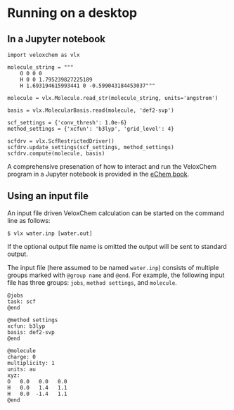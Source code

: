 # Running on a desktop

## In a Jupyter notebook

```
import veloxchem as vlx

molecule_string = """
    O 0 0 0
    H 0 0 1.795239827225189
    H 1.693194615993441 0 -0.599043184453037"""

molecule = vlx.Molecule.read_str(molecule_string, units='angstrom')

basis = vlx.MolecularBasis.read(molecule, 'def2-svp')

scf_settings = {'conv_thresh': 1.0e-6}
method_settings = {'xcfun': 'b3lyp', 'grid_level': 4}

scfdrv = vlx.ScfRestrictedDriver()
scfdrv.update_settings(scf_settings, method_settings)
scfdrv.compute(molecule, basis)
```

A comprehensive presenation of how to interact and run the VeloxChem program in a Jupyter notebook is provided in the [eChem book](https://kthpanor.github.io/echem).

## Using an input file

An input file driven VeloxChem calculation can be started on the command line as follows:

```
$ vlx water.inp [water.out]
```

If the optional output file name is omitted the output will be sent to standard output.

The input file (here assumed to be named `water.inp`) consists of multiple groups marked with `@group name` and `@end`. For example, the following input file has three groups: `jobs`, `method settings`, and `molecule`.

```
@jobs
task: scf
@end

@method settings
xcfun: b3lyp
basis: def2-svp
@end

@molecule
charge: 0
multiplicity: 1
units: au
xyz:
O   0.0   0.0   0.0
H   0.0   1.4   1.1
H   0.0  -1.4   1.1
@end
```


